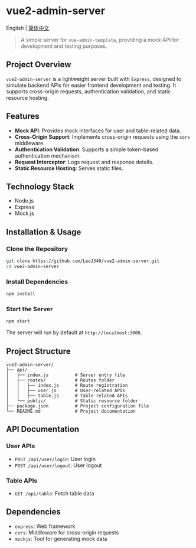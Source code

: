 # vue2-admin-server

English | [简体中文](./README-zh.md)

> A simple server for `vue-admin-template`, providing a mock API for development and testing purposes.

## Project Overview

`vue2-admin-server` is a lightweight server built with `Express`, designed to simulate backend APIs for easier frontend development and testing. It supports cross-origin requests, authentication validation, and static resource hosting.

## Features

- **Mock API**: Provides mock interfaces for user and table-related data.
- **Cross-Origin Support**: Implements cross-origin requests using the `cors` middleware.
- **Authentication Validation**: Supports a simple token-based authentication mechanism.
- **Request Interceptor**: Logs request and response details.
- **Static Resource Hosting**: Serves static files.

## Technology Stack

- Node.js
- Express
- Mock.js

## Installation & Usage

### Clone the Repository

```bash
git clone https://github.com/LeoJ340/vue2-admin-server.git
cd vue2-admin-server
```

### Install Dependencies

```bash
npm install
```

### Start the Server

```bash
npm start
```

The server will run by default at `http://localhost:3000`.

## Project Structure

```
vue2-admin-server/
├── api/
│   ├── index.js          # Server entry file
│   ├── routes/           # Routes folder
│   │   ├── index.js      # Route registration
│   │   ├── user.js       # User-related APIs
│   │   ├── table.js      # Table-related APIs
│   └── public/           # Static resource folder
├── package.json          # Project configuration file
└── README.md             # Project documentation
```

## API Documentation

### User APIs

- `POST /api/user/login`: User login
- `POST /api/user/logout`: User logout

### Table APIs

- `GET /api/table`: Fetch table data

## Dependencies

- `express`: Web framework
- `cors`: Middleware for cross-origin requests
- `mockjs`: Tool for generating mock data

